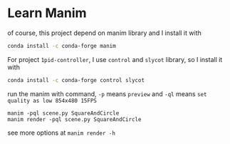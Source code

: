 # Learn Manim

of course, this project depend on manim library and I install it with
```bash
conda install -c conda-forge manim
```

For project `1pid-controller`,
I use `control` and `slycot` library, so I install it with

```bash
conda install -c conda-forge control slycot
```

run the manim with command, `-p` means `preview` and `-ql` means `set quality as low 854x480 15FPS`

```
manim -pql scene.py SquareAndCircle
manim render -pql scene.py SquareAndCircle
```

see more options at `manim render -h`
